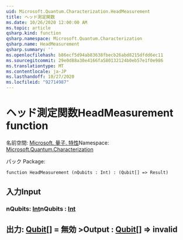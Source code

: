 ```yaml
---
uid: Microsoft.Quantum.Characterization.HeadMeasurement
title: ヘッド測定関数
ms.date: 10/26/2020 12:00:00 AM
ms.topic: article
qsharp.kind: function
qsharp.namespace: Microsoft.Quantum.Characterization
qsharp.name: HeadMeasurement
qsharp.summary: ''
ms.openlocfilehash: b86ecf5d94ab83638fbecb26abd8215dfdd6ec11
ms.sourcegitcommit: 29e0d88a30e4166fa580132124b0eb57e1f0e986
ms.translationtype: MT
ms.contentlocale: ja-JP
ms.lasthandoff: 10/27/2020
ms.locfileid: "92714987"
---
```

# <a name="headmeasurement-function"></a><span data-ttu-id="4da0c-102">ヘッド測定関数</span><span class="sxs-lookup"><span data-stu-id="4da0c-102">HeadMeasurement function</span></span>

<span data-ttu-id="4da0c-103">名前空間: [Microsoft. 量子. 特性](xref:Microsoft.Quantum.Characterization)</span><span class="sxs-lookup"><span data-stu-id="4da0c-103">Namespace: [Microsoft.Quantum.Characterization](xref:Microsoft.Quantum.Characterization)</span></span>

<span data-ttu-id="4da0c-104">パック [](https://nuget.org/packages/)</span><span class="sxs-lookup"><span data-stu-id="4da0c-104">Package: [](https://nuget.org/packages/)</span></span>




```qsharp
function HeadMeasurement (nQubits : Int) : (Qubit[] => Result)
```


## <a name="input"></a><span data-ttu-id="4da0c-105">入力</span><span class="sxs-lookup"><span data-stu-id="4da0c-105">Input</span></span>

### <a name="nqubits--int"></a><span data-ttu-id="4da0c-106">nQubits: [Int](xref:microsoft.quantum.lang-ref.int)</span><span class="sxs-lookup"><span data-stu-id="4da0c-106">nQubits : [Int](xref:microsoft.quantum.lang-ref.int)</span></span>





## <a name="output--qubit--__invalidresult__"></a><span data-ttu-id="4da0c-107">出力: [Qubit](xref:microsoft.quantum.lang-ref.qubit)[] = __無効 <Result>__ ></span><span class="sxs-lookup"><span data-stu-id="4da0c-107">Output : [Qubit](xref:microsoft.quantum.lang-ref.qubit)[] => __invalid<Result>__</span></span> 

